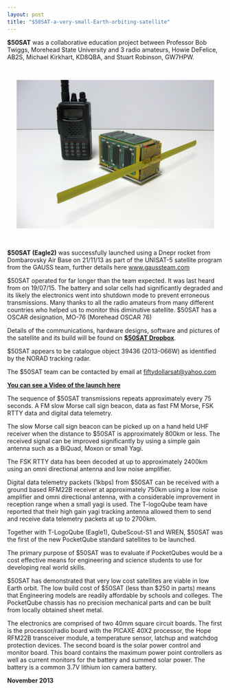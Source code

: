 ```yaml
---
layout: post
title: "$50SAT-a-very-small-Earth-orbiting-satellite"
---
```


**$50SAT** was a collaborative education project between Professor Bob Twiggs, Morehead State University and 3 radio amateurs, Howie DeFelice, AB2S, Michael Kirkhart, KD8QBA, and Stuart Robinson, GW7HPW.


<br>
<p align="center">
  <img width="460"  src="/images/IMG_2749.jpg">
</p>

<br>


**$50SAT (Eagle2)**  was successfully launched using a Dnepr rocket from Dombarovsky Air Base on 21/11/13 as part of the UNISAT-5 satellite program from the GAUSS team, further details here www.gaussteam.com

$50SAT operated for far longer than the team expected. It was last heard from on 19/07/15. The battery and solar cells had significantly degraded and its likely the electronics went into shutdown mode to prevent erroneous transmissions. Many thanks to all the radio amateurs from many different countries who helped us to monitor this diminutive satellite.
$50SAT has a OSCAR designation, MO-76 (Morehead OSCAR 76)

Details of the communications, hardware designs, software and pictures of the satellite and its build will be found on [**$50SAT Dropbox**](https://www.dropbox.com/sh/l3919wtfiywk2gf/AAAseNeU96i5MGp1vYLGXbm8a).

$50SAT appears to be catalogue object 39436 (2013-066W) as identified by the NORAD tracking radar.

The $50SAT team can be contacted by email at  fiftydollarsat@yahoo.com

**[You can see a Video of the launch here](https://www.youtube.com/watch?v=RMi0DbQGfxs)**

The sequence of $50SAT transmissions repeats approximately every 75 seconds. A FM slow Morse call sign beacon, data as fast FM Morse, FSK RTTY data and digital data telemetry.

The slow Morse call sign beacon can be picked up on a hand held UHF receiver when the distance to $50SAT is approximately 800km or less. The received signal can be improved significantly by using a simple gain antenna such as a BiQuad, Moxon or small Yagi.

The FSK RTTY data has been decoded at up to approximately 2400km using an omni directional antenna and low noise amplifier.

Digital data telemetry packets (1kbps) from $50SAT can be received with a ground based RFM22B receiver at approximately 750km using a low noise amplifier and omni directional antenna, with a considerable improvement in reception range when a small yagi is used. The T-logoQube team have reported that their high gain yagi tracking antenna allowed them to send and receive data telemetry packets at up to 2700km.

Together with T-LogoQube (Eagle1), QubeScout-S1 and WREN, $50SAT was the first of the new PocketQube standard satellites to be launched.

The primary purpose of $50SAT was to evaluate if PocketQubes would be a cost effective means for engineering and science students to use for developing real world skills.

$50SAT has demonstrated that very low cost satellites are viable in low Earth orbit. The low build cost of $50SAT (less than $250 in parts) means that Engineering models are readily affordable by schools and colleges. The PocketQube chassis has no precision mechanical parts and can be built from locally obtained sheet metal.

The electronics are comprised of two 40mm square circuit boards. The first is the processor/radio board with the PICAXE 40X2 processor, the Hope RFM22B transceiver module, a temperature sensor, latchup and watchdog protection devices. The second board is the solar power control and monitor board. This board contains the maximum power point controllers as well as current monitors for the battery and summed solar power. The battery is a common 3.7V lithium ion camera battery.

**November 2013**



 